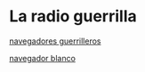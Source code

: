 
# La radio guerrilla

   <a href="http://giss.tv:8000/guerrillaradio.ogg">navegadores guerrilleros</a>     

   <a href="https://guerrillaradio.github.io/prendeunaradio/">navegador blanco</a>     
   
